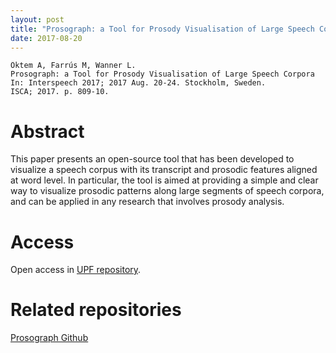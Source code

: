 ```yaml
---
layout: post
title: "Prosograph: a Tool for Prosody Visualisation of Large Speech Corpora"
date: 2017-08-20
---
```

```
Öktem A, Farrús M, Wanner L.
Prosograph: a Tool for Prosody Visualisation of Large Speech Corpora
In: Interspeech 2017; 2017 Aug. 20-24. Stockholm, Sweden.
ISCA; 2017. p. 809-10.
```

# Abstract

This paper presents an open-source tool that has been developed to visualize a speech corpus with its transcript and prosodic features aligned at word level. In particular, the tool is aimed at providing a simple and clear way to visualize prosodic patterns along large segments of speech corpora, and can be applied in any research that involves prosody analysis.

# Access

Open access in <a href="http://hdl.handle.net/10230/32719" target="http://hdl.handle.net/10230/32719">UPF repository</a>.

# Related repositories

<a href="https://github.com/alpoktem/prosograph" target="https://github.com/alpoktem/prosograph">Prosograph Github</a>
